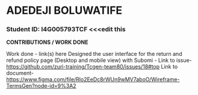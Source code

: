 # ADEDEJI BOLUWATIFE

### Student ID:  I4G005793TCF <<<edit this


**CONTRIBUTIONS / WORK DONE**

Work done - link(s) here
Designed the user interface for the return and refund policy page (Desktop and mobile view) with Subomi - Link to issue- https://github.com/zuri-training/Tcgen-team80/issues/18#top  Link to document-https://www.figma.com/file/Rlo2EeDc8rWUn9wMV7aboO/Wireframe-TermsGen?node-id=9%3A2
